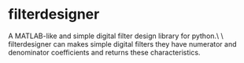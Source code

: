 # filterdesigner
A MATLAB-like and simple digital filter design library for python.\\
\\
filterdesigner can makes simple digital filters they have numerator and denominator coefficients and returns these characteristics.
